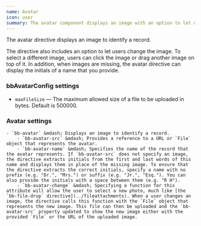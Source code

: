 ```yaml
---
name: Avatar
icon: user
summary: The avatar component displays an image with an option to let users change the image.
---
```


The avatar directive displays an image to identify a record.

 The directive also includes an option to let users change the image. To select a different image, users can click the image or drag another image on top of it. In addition, when images are missing, the avatar directive can display the initials of a name that you provide.

 ### bbAvatarConfig settings ###

 - `maxFileSize` &mdash; The maximum allowed size of a file to be uploaded in bytes.  Default is 500000.

 ### Avatar settings
    - `bb-avatar` &mdash; Displays an image to identify a record.
        - `bb-avatar-src` &mdash; Provides a reference to a URL or `File` object that represents the avatar.
        - `bb-avatar-name` &mdash; Specifies the name of the record that the avatar represents. If `bb-avatar-src` does not specify an image, the directive extracts initials from the first and last words of this name and displays them in place of the missing image. To ensure that the directive extracts the correct initials, specify a name with no prefix (e.g. "Dr.", "Mrs.") or suffix (e.g. "Jr.", "Esq."). You can also provide the initials with a space between them (e.g. "R H").
        - `bb-avatar-change` &mdash; Specifying a function for this attribute will allow the user to select a new photo, much like [the `bb-file-drop` directive](../fileattachments). When a user changes an image, the directive calls this function with the `File` object that represents the new image. This file can then be uploaded and the `bb-avatar-src` property updated to show the new image either with the provided `File` or the URL of the uploaded image.
